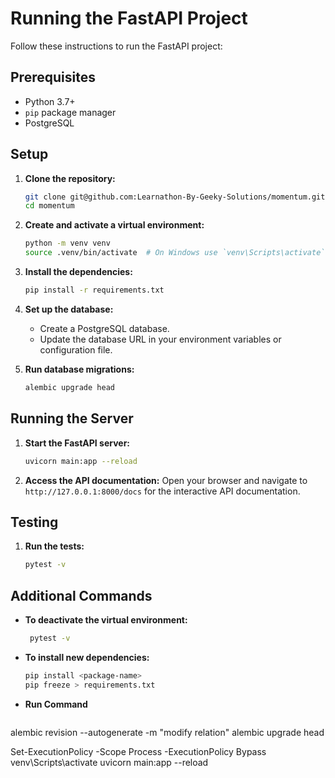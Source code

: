 # Running the FastAPI Project

Follow these instructions to run the FastAPI project:

## Prerequisites

- Python 3.7+
- `pip` package manager
- PostgreSQL

## Setup

1. **Clone the repository:**
    ```bash
    git clone git@github.com:Learnathon-By-Geeky-Solutions/momentum.git
    cd momentum
    ```

2. **Create and activate a virtual environment:**
    ```bash
    python -m venv venv
    source .venv/bin/activate  # On Windows use `venv\Scripts\activate`
    ```

3. **Install the dependencies:**
    ```bash
    pip install -r requirements.txt
    ```

4. **Set up the database:**
    - Create a PostgreSQL database.
    - Update the database URL in your environment variables or configuration file.

5. **Run database migrations:**
    ```bash
    alembic upgrade head
    ```

## Running the Server

1. **Start the FastAPI server:**
    ```bash
    uvicorn main:app --reload
    ```

2. **Access the API documentation:**
    Open your browser and navigate to `http://127.0.0.1:8000/docs` for the interactive API documentation.

## Testing

1. **Run the tests:**
    ```bash
    pytest -v 
    ```

## Additional Commands

- **To deactivate the virtual environment:**
  ```bash
   pytest -v
  ```

- **To install new dependencies:**
  ```bash
  pip install <package-name>
  pip freeze > requirements.txt
  ```




- **Run Command**
  ```alembic init alembic
alembic revision --autogenerate -m "modify relation"
alembic upgrade head



Set-ExecutionPolicy -Scope Process -ExecutionPolicy Bypass
venv\Scripts\activate
uvicorn main:app --reload
  ```

